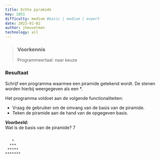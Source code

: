 ```yaml
---
title: Echte pyramide
key: 1051
difficulty: medium #basic | medium | expert
date: 2023-01-02
author: jheuvelman
technology: all
---
```






> ### Voorkennis
> Programmeertaal: naar keuze

### Resultaat
Schrijf een programma waarmee een piramide getekend wordt. De stenen
worden hierbij weergegeven als een \*.

Het programma voldoet aan de volgende functionaliteiten:

- Vraag de gebruiker om de omvang van de basis van de piramide.
- Teken de piramide aan de hand van de opgegeven basis.

***Voorbeeld:***  
Wat is de basis van de piramide? 7
```shell

   *
  ***
 *****
*******

```
